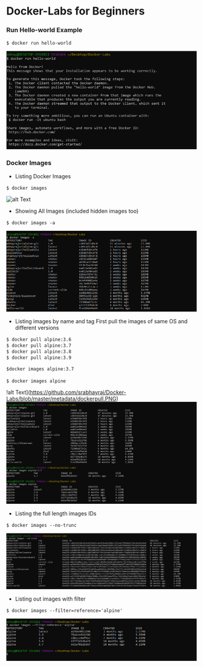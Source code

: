 # Docker-Labs for Beginners

### Run Hello-world Example
```
$ docker run hello-world
```
![alt Text](https://github.com/srabhayraj/Docker-Labs/blob/master/metadata/hello-world.PNG)

### Docker Images
* Listing Docker Images
```
$ docker images
```
![alt Text](https://github.com/srabhayraj/Docker-Labs/blob/master/metadata/dockerimagesPNG)
      
      
* Showing All Images (included hidden images too)
```
$ docker images -a
```
![alt Text](https://github.com/srabhayraj/Docker-Labs/blob/master/metadata/dockerimages-a.PNG)
      
      
* Listing images by name and tag
  First pull the images of same OS and different versions
```
$ docker pull alpine:3.6
$ docker pull alpine:3.7
$ docker pull alpine:3.8
$ docker pull alpine:3.9
```
      
```
$docker images alpine:3.7
      
$ docker images alpine
```
!alt Text](https://github.com/srabhayraj/Docker-Labs/blob/master/metadata/dockerpull.PNG)
![alt Text](https://github.com/srabhayraj/Docker-Labs/blob/master/metadata/tag.PNG)
      
* Listing the full length images IDs
```
$ docker images --no-trunc
```
![alt Text](https://github.com/srabhayraj/Docker-Labs/blob/master/metadata/notrunc.PNG)
      
      
* Listing out images with filter
```
$ docker images --filter=reference='alpine'
```
![alt Text](https://github.com/srabhayraj/Docker-Labs/blob/master/metadata/filter.PNG)
      
      

      


